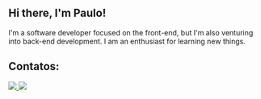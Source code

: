 
## Hi there, I'm Paulo!
I'm a software developer focused on the front-end, but I'm also venturing into back-end development. I am an enthusiast for learning new things.
## Contatos:
<div>
<a href="mailto:SEU-EMAIL-AQUI">
  <img loading="lazy" src="https://img.shields.io/badge/E--mail-757575?style=flat&logo=minutemailer&logoColor=white" target="_blank">
</a>
<a href="http://linkedin.com/in/paulo-neto-9b0262238" target="_blank"><img loading="lazy" src="https://img.shields.io/badge/-LinkedIn-%230077B5?style=for-the-badge&logo=linkedin&logoColor=white" target="_blank"></a>   
</div>

<!--theme=dracula
**Paaul0/Paaul0** is a ✨ _special_ ✨ repository because its `README.md` (this file) appears on your GitHub profile.

Here are some ideas to get you started:

- 🔭 I’m currently working on ...
- 🌱 I’m currently learning ...
- 👯 I’m looking to collaborate on ...
- 🤔 I’m looking for help with ...
- 💬 Ask me about ...
- 📫 How to reach me: ...
- 😄 Pronouns: ...
- ⚡ Fun fact: ...
-->
